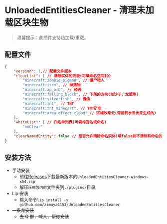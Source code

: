 # UnloadedEntitiesCleaner - 清理未加载区块生物

> 温馨提示：此插件支持热加载/重载。

## 配置文件
```json
{
    "version": 1,// 配置文件版本
    "clearList": [ // 清除实体的列表(可填命名空间ID)
        "minecraft:zombie_pigman", // 僵尸猪人
        "minecraft:item", // 掉落物
        "minecraft:xp_orb", // 经验
        "minecraft:falling_block", // 下落的方块(如沙子，龙蛋等)
        "minecraft:silverfish", // 蠹虫
        "minecraft:tnt", // TNT
        "minecraft:tnt_minecart", // TNT矿车
        "minecraft:area_effect_cloud" // 区域效果云(滞留药水丢出来生成的)
    ],
    "whiteList": [ // 白名单列表(可填标签名或命名)
        "noClear"
    ],
    "clearNamedEntity": false // 是否允许清除命名实体(填false则不清除有命名的实体)
}
```

## 安装方法

- 手动安装
  - 前往[Releases](https://github.com/zimuya4153/UnloadedEntitiesCleaner/releases)下载最新版本的`UnloadedEntitiesCleaner-windows-x64.zip`
  - 解压`压缩包内的`文件夹到`./plugins/`目录
- Lip 安装
  - 输入命令`lip install -y github.com/zimuya4153/UnloadedEntitiesCleaner`
- ~~一条龙安装~~
  - ~~去 Q 群，喊人，帮你安装~~